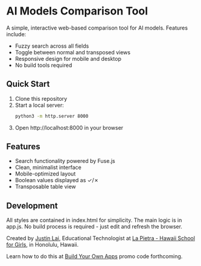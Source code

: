 # AI Models Comparison Tool

A simple, interactive web-based comparison tool for AI models. Features include:
- Fuzzy search across all fields
- Toggle between normal and transposed views
- Responsive design for mobile and desktop
- No build tools required

## Quick Start

1. Clone this repository
2. Start a local server:
   ```bash
   python3 -m http.server 8000
   ```
3. Open http://localhost:8000 in your browser

## Features
- Search functionality powered by Fuse.js
- Clean, minimalist interface
- Mobile-optimized layout
- Boolean values displayed as ✓/✗
- Transposable table view

## Development
All styles are contained in index.html for simplicity. The main logic is in app.js.
No build process is required - just edit and refresh the browser. 

Created by [Justin Lai](https://acaiberry.substack.com/), Educational Technologist at [La Pietra - Hawaii School for Girls](http://lapietra.edu), in Honolulu, Hawaii.

Learn how to do this at [Build Your Own Apps](https://www.buildyourownapps.com) promo code forthcoming.